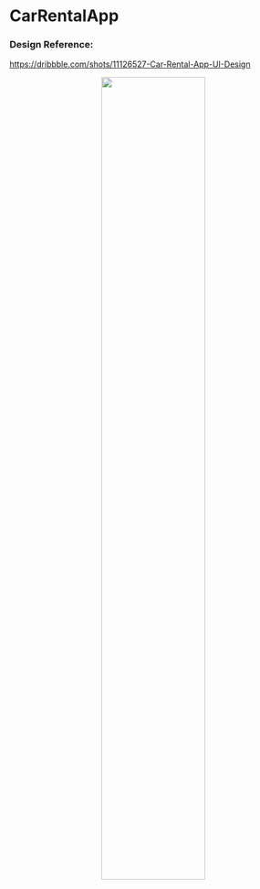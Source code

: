# CarRentalApp

### Design Reference:
https://dribbble.com/shots/11126527-Car-Rental-App-UI-Design

<p align="center" width="50%">
    <img width="60%" src="https://github.com/ShahzainAhmed/CarRentalApp/assets/59369881/db6384f1-1370-4215-b3be-a36136dac80a">
</p>
